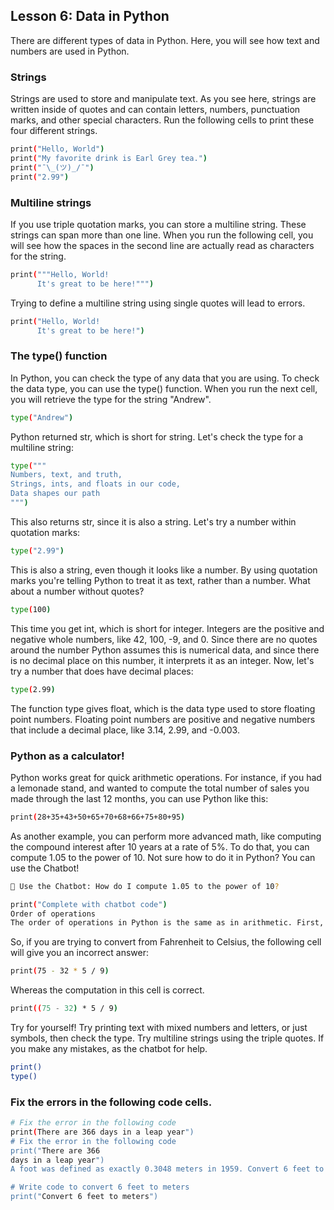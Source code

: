 ## Lesson 6: Data in Python
There are different types of data in Python. Here, you will see how text and numbers are used in Python.

### Strings
Strings are used to store and manipulate text. As you see here, strings are written inside of quotes and can contain letters, numbers, punctuation marks, and other special characters. Run the following cells to print these four different strings.
```bash
print("Hello, World")
print("My favorite drink is Earl Grey tea.")
print("¯\_(ツ)_/¯")
print("2.99")
```
### Multiline strings
If you use triple quotation marks, you can store a multiline string. These strings can span more than one line. When you run the following cell, you will see how the spaces in the second line are actually read as characters for the string.
```bash
print("""Hello, World!
      It's great to be here!""")
```
Trying to define a multiline string using single quotes will lead to errors.
```bash
print("Hello, World!
      It's great to be here!")
```
### The type() function
In Python, you can check the type of any data that you are using. To check the data type, you can use the type() function. When you run the next cell, you will retrieve the type for the string "Andrew".
```bash
type("Andrew")
```
Python returned str, which is short for string. Let's check the type for a multiline string:
```bash
type("""
Numbers, text, and truth,
Strings, ints, and floats in our code,
Data shapes our path
""")
```
This also returns str, since it is also a string. Let's try a number within quotation marks:
```bash
type("2.99")
```
This is also a string, even though it looks like a number. By using quotation marks you're telling Python to treat it as text, rather than a number. What about a number without quotes?
```bash
type(100)
```
This time you get int, which is short for integer. Integers are the positive and negative whole numbers, like 42, 100, -9, and 0. Since there are no quotes around the number Python assumes this is numerical data, and since there is no decimal place on this number, it interprets it as an integer. Now, let's try a number that does have decimal places:
```bash
type(2.99)
```
The function type gives float, which is the data type used to store floating point numbers. Floating point numbers are positive and negative numbers that include a decimal place, like 3.14, 2.99, and -0.003.

### Python as a calculator!
Python works great for quick arithmetic operations. For instance, if you had a lemonade stand, and wanted to compute the total number of sales you made through the last 12 months, you can use Python like this:
```bash
print(28+35+43+50+65+70+68+66+75+80+95)
```
As another example, you can perform more advanced math, like computing the compound interest after 10 years at a rate of 5%. To do that, you can compute 1.05 to the power of 10. Not sure how to do it in Python? You can use the Chatbot!
```bash
🤖 Use the Chatbot: How do I compute 1.05 to the power of 10?

print("Complete with chatbot code")
Order of operations
The order of operations in Python is the same as in arithmetic. First, you compute parentheses, then exponents, then you multiply and divide (from left to right), and finally, you add and subtract (from left to right).
```
So, if you are trying to convert from Fahrenheit to Celsius, the following cell will give you an incorrect answer:
```bash
print(75 - 32 * 5 / 9)
```
Whereas the computation in this cell is correct.
```bash
print((75 - 32) * 5 / 9)
```
Try for yourself!
Try printing text with mixed numbers and letters, or just symbols, then check the type. Try multiline strings using the triple quotes. If you make any mistakes, as the chatbot for help.
```bash
print()
type()
```
### Fix the errors in the following code cells.
```bash
# Fix the error in the following code
print(There are 366 days in a leap year")
# Fix the error in the following code
print("There are 366 
days in a leap year")
A foot was defined as exactly 0.3048 meters in 1959. Convert 6 feet to meters.

# Write code to convert 6 feet to meters
print("Convert 6 feet to meters")
```
